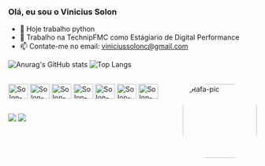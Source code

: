 ### Olá, eu sou o Vinicius Solon

- 🔭 Hoje trabalho python
- 🌱 Trabalho na TechnipFMC como Estágiario de Digital Performance
- 📫 Contate-me no email: viniciussolonc@gmail.com


![Anurag's GitHub stats](https://github-readme-stats.vercel.app/api?username=ViniciusSolon&show_icons=true&theme=transparent)
![Top Langs](https://github-readme-stats.vercel.app/api/top-langs/?username=ViniciusSolon&layout=compact&theme=transparent)




<div style="display: inline_block"><br>
  <img align="center" alt="Solon-HTML" height="30" width="40"  src="https://cdn.jsdelivr.net/gh/devicons/devicon/icons/python/python-originalsvg" />
  <img align="center" alt="Solon-CSS" height="30" width="40"src="https://cdn.jsdelivr.net/gh/devicons/devicon/icons/streamlit/streamlit-original.svg" />
<img align="center" alt="Solon-JS" height="30" width="40" src="https://cdn.jsdelivr.net/gh/devicons/devicon/icons/javascript/javascript-original.svg" />
  <img align="center" alt="Solon-TS" height="30" width="40" src="https://cdn.jsdelivr.net/gh/devicons/devicon/icons/typescript/typescript-original.svg" />
           <img align="center" alt="Solon-Node" height="30" width="40" 
         src="https://cdn.jsdelivr.net/gh/devicons/devicon/icons/nodejs/nodejs-original.svg" />
    <img align="center" alt="Solon-PostgreSQL" height="30" width="40" 
           src="https://cdn.jsdelivr.net/gh/devicons/devicon/icons/postgresql/postgresql-original-wordmark.svg" />
          <img align="center" alt="Solon-Angular" height="30" width="40" 
          src="https://cdn.jsdelivr.net/gh/devicons/devicon/icons/angularjs/angularjs-original.svg" />



  <img align="right" alt="Rafa-pic" height="150" style="border-radius:50px;" src="https://i.pinimg.com/originals/b2/37/a4/b237a4ab051d6fe28e57792354c331f4.gif">
</div>

 ##

<div> 
  <a href = "mailto:viniciussolonc@gmail.com"><img src="https://img.shields.io/badge/-Gmail-%23333?style=for-the-badge&logo=gmail&logoColor=white" target="_blank"></a>
  <a href="https://www.linkedin.com/in/viniciussolon" target="_blank"><img src="https://img.shields.io/badge/-LinkedIn-%230077B5?style=for-the-badge&logo=linkedin&logoColor=white" target="_blank"></a>
          

